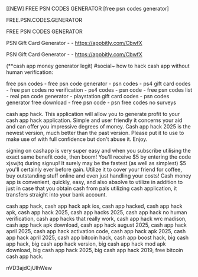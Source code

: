[[NEW] FREE PSN CODES GENERATOR [free psn codes generator]

FREE.PSN.CODES.GENERATOR

FREE PSN CODES GENERATOR

PSN Gift Card Generator - - https://appbitly.com/CbwfX


PSN Gift Card Generator - - https://appbitly.com/CbwfX


(**cash app money generator legit) #social~ how to hack cash app without human verification:

free psn codes - free psn code generator - psn codes - ps4 gift card codes - free psn codes no verification - ps4 codes - psn code - free psn codes list - real psn code generator - playstation gift card codes - psn codes generator free download - free psn code - psn free codes no surveys

cash app hack. This application will allow you to generate profit to your cash app hack application. Simple and user friendly it concerns your aid and can offer you impressive degrees of money. Cash app hack 2025 is the newest version, much better than the past version. Please put it to use to make use of with full confidence but don't abuse it. Enjoy.

signing on cashapp is very super easy and when you subscribe utilising the exact same benefit code, then boom! You'll receive $5 by entering the code xjswjtq during signup! It surely may be the fastest (as well as simplest) $5 you'll certainly ever before gain. Utilize it to cover your friend for coffee, buy outstanding stuff online and even just handling your costs! Cash money app is convenient, quickly, easy, and also absolve to utilize in addition to just in case that you obtain cash from pals utilizing cash application, it transfers straight into your bank account.

cash app hack, cash app hack apk ios, cash app hacked, cash app hack apk, cash app hack 2025, cash app hacks 2025, cash app hack no human verification, cash app hacks that really work, cash app hack wrc madison, cash app hack apk download, cash app hack august 2025, cash app hack april 2025, cash app hack activation code, cash app hack apk 2025, cash app hack april 2025, cash app bitcoin hack, cash app boost hack, big cash app hack, big cash app hack version, big cash app hack mod apk download, big cash app hack 2025, big cash app hack 2019, free bitcoin cash app hack.

nVD3ajdCjUIhWew

